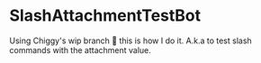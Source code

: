 # SlashAttachmentTestBot
Using Chiggy's wip branch :shrug: this is how I do it.
A.k.a to test slash commands with the attachment value.
